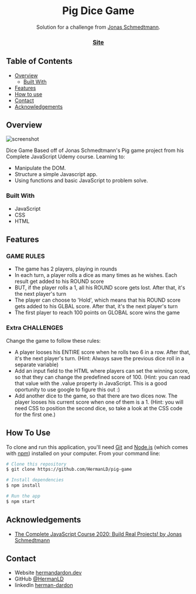 
<!-- Please update value in the {}  -->

<h1 align="center">Pig Dice Game</h1>

<div align="center">
   Solution for a challenge from <a href="https://www.udemy.com/course/the-complete-javascript-course/" target="_blank">Jonas Schmedtmann</a>.
</div>

<div align="center">
  <h3>
    <a href="https://pig-game-omega.vercel.app/">
      Site
    </a>
  </h3>
</div>

<!-- TABLE OF CONTENTS -->

## Table of Contents

- [Overview](#overview)
  - [Built With](#built-with)
- [Features](#features)
- [How to use](#how-to-use)
- [Contact](#contact)
- [Acknowledgements](#acknowledgements)

<!-- OVERVIEW -->

## Overview

![screenshot](https://res.cloudinary.com/nimbus8/image/upload/v1601581044/portfolio/pig-game-omega.vercel.app__s9fs5c.png)

Dice Game Based off of Jonas Schmedtmann's Pig game project from his Complete JavaScript Udemy course. Learning to:

- Manipulate the DOM.
- Structure a simple Javascript app.
- Using functions and basic JavaScript to problem solve.

### Built With

<!-- This section should list any major frameworks that you built your project using. Here are a few examples.-->

- JavaScript
- CSS
- HTML

## Features

### GAME RULES

- The game has 2 players, playing in rounds
- In each turn, a player rolls a dice as many times as he wishes. Each result get added to his ROUND score
- BUT, if the player rolls a 1, all his ROUND score gets lost. After that, it's the next player's turn
- The player can choose to 'Hold', which means that his ROUND score gets added to his GLBAL score. After that, it's the next player's turn
- The first player to reach 100 points on GLOBAL score wins the game

### Extra CHALLENGES

Change the game to follow these rules:

- A player looses his ENTIRE score when he rolls two 6 in a row. After that, it's the next player's turn. (Hint: Always save the previous dice roll in a separate variable)
- Add an input field to the HTML where players can set the winning score, so that they can change the predefined score of 100. (Hint: you can read that value with the .value property in JavaScript. This is a good oportunity to use google to figure this out :)
- Add another dice to the game, so that there are two dices now. The player looses his current score when one of them is a 1. (Hint: you will need CSS to position the second dice, so take a look at the CSS code for the first one.)

## How To Use

<!-- Example: -->

To clone and run this application, you'll need [Git](https://git-scm.com) and [Node.js](https://nodejs.org/en/download/) (which comes with [npm](http://npmjs.com)) installed on your computer. From your command line:

```bash
# Clone this repository
$ git clone https://github.com/HermanLD/pig-game

# Install dependencies
$ npm install

# Run the app
$ npm start
```

## Acknowledgements

<!-- This section should list any articles or add-ons/plugins that helps you to complete the project. This is optional but it will help you in the future. For example -->

- [The Complete JavaScript Course 2020: Build Real Projects! by Jonas Schmedtmann](https://www.udemy.com/course/the-complete-javascript-course/)

## Contact

- Website [hermandardon.dev](https://hermandardon.dev)
- GitHub [@HermanLD](https://github.com/HermanLD)
- linkedIn [herman-dardon](https://www.linkedin.com/in/herman-dardon/)
